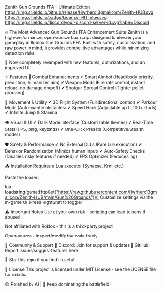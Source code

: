 Zenith Gun Grounds FFA - Ultimate Edition
https://img.shields.io/github/release/Hwrhero13gmailcom/Zenith-HUB.svg
https://img.shields.io/badge/License-MIT-blue.svg
https://img.shields.io/discord/your-discord-server-id.svg?label=Discord

🔥 The Most Advanced Gun Grounds FFA Enhancement Suite
Zenith is a high-performance, open-source Lua script designed to elevate your gameplay in Roblox Gun Grounds FFA. Built with safety, customization, and raw power in mind, it provides competitive advantages while minimizing detection risks.

🚀 Now completely revamped with new features, optimizations, and an improved UI!

✨ Features
🎯 Combat Enhancements
✔ Smart Aimbot (Head/body priority, prediction, humanized aim)
✔ Weapon Mods (Fire rate control, instant reload, no damage dropoff)
✔ Shotgun Spread Control (Tighter pellet grouping)

🏃 Movement & Utility
✔ 3D Flight System (Full directional control)
✔ Parkour Mode (Auto-mantle obstacles)
✔ Speed Hack (Adjustable up to 100+ studs)
✔ Infinite Jump & Stamina

👁️ Visual & UI
✔ Dark Mode Interface (Customizable themes)
✔ Real-Time Stats (FPS, ping, keybinds)
✔ One-Click Presets (Competitive/Stealth modes)

🛡️ Safety & Performance
✔ No External DLLs (Pure Lua execution)
✔ Behavior Randomization (Mimics human input)
✔ Auto-Safety Checks (Disables risky features if needed)
✔ FPS Optimizer (Reduces lag)

📥 Installation
Requires a Lua executor (Synapse, Krnl, etc.)

Paste the loader:

lua
loadstring(game:HttpGet("https://raw.githubusercontent.com/Hwrhero13gmailcom/Zenith-HUB/main/Gun%20Grounds"))()
Customize settings via the in-game UI (Press RightShift to toggle)

⚠️ Important Notes
Use at your own risk - scripting can lead to bans if abused

Not affiliated with Roblox - this is a third-party project

Open-source - inspect/modify the code freely

💬 Community & Support
🔗 Discord: Join for support & updates
📂 GitHub: Report issues/suggest features here

🌟 Star this repo if you find it useful!

📜 License
This project is licensed under MIT License - see the LICENSE file for details.

🟡 Polished by AI | 🚀 Keep dominating the battlefield!

